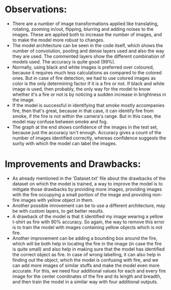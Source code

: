 # Observations:

- There are a number of image transformations applied like translating, rotating, zooming in/out, flipping, blurring and adding noises to the images. These are applied both to increase the number of images, and to make the model more robust to changes.
- The model architecture can be seen in the code itself, which shows the number of convolution, pooling and dense layers used and also the way they are used. The commented layers show the different combination of models used. The accuracy is quite good (99%).
- Normally, using black and white images is preferred over coloured, because it requires much less calculations as compared to the colored ones. But in case of fire detection, we had to use colored images as color is the only determining factor if it is a fire or not. If black and white image is used, then probably, the only way for the model to know whether it's a fire or not is by noticing a sudden increase in brightness in the image.
- If the model is successful in identifying that smoke mostly accompanies fire, then that's great, because in that case, it can identify fire from smoke, if the fire is not within the camera's range. But in this case, the model may confuse between smoke and fog.
- The graph at the end shows confidence of the images in the test set, because just the accuracy isn't enough. Accuracy gives a count of the number of images identified correctly, whereas confidence suggests the surity with which the model can label the images.

# Improvements and Drawbacks:

- As already mentioned in the 'Dataset.txt' file about the drawbacks of the dataset on which the model is trained, a way to improve the model is to mitigate those drawbacks by providing more images, providing images with the fire occupying a small portion of the image and providing non-fire images with yellow object in them.
- Another possible imrovement can be to use a different architecture, may be with custom layers, to get better results.
- A drawback of the model is that it identified my image wearing a yellow t-shirt as fire with 90% accuracy. So again, the way to remove this error is to train the model with images containing yellow objects which is not fire.
- Another improvement can be adding a bounding box around the fire, which will be both help in locating the fire in the image (in case the fire is quite small) and also help in making sure that the model has identified the correct object as fire. In case of wrong labelling, it can also help in finding out the object, which the model is confusing with fire, and we can add more images of similar stuffs and make the model even more accurate. For this, we need four additional values for each and every fire image for the center coordinates of the fire and its length and breadth, and then train the model in a similar way with four additional outputs.
